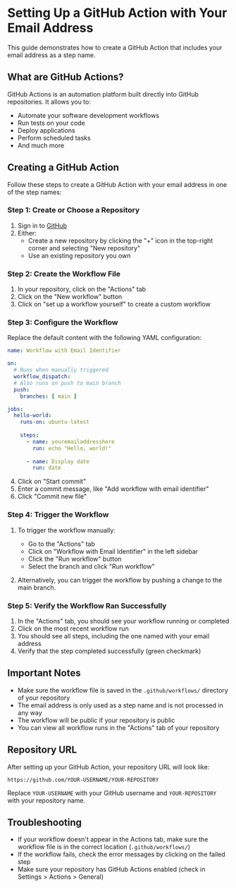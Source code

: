 # Setting Up a GitHub Action with Your Email Address

This guide demonstrates how to create a GitHub Action that includes your email address as a step name.

## What are GitHub Actions?

GitHub Actions is an automation platform built directly into GitHub repositories. It allows you to:
- Automate your software development workflows
- Run tests on your code
- Deploy applications
- Perform scheduled tasks
- And much more

## Creating a GitHub Action

Follow these steps to create a GitHub Action with your email address in one of the step names:

### Step 1: Create or Choose a Repository

1. Sign in to [GitHub](https://github.com/)
2. Either:
   - Create a new repository by clicking the "+" icon in the top-right corner and selecting "New repository"
   - Use an existing repository you own

### Step 2: Create the Workflow File

1. In your repository, click on the "Actions" tab
2. Click on the "New workflow" button
3. Click on "set up a workflow yourself" to create a custom workflow

### Step 3: Configure the Workflow

Replace the default content with the following YAML configuration:

```yaml
name: Workflow with Email Identifier

on:
  # Runs when manually triggered
  workflow_dispatch:
  # Also runs on push to main branch
  push:
    branches: [ main ]

jobs:
  hello-world:
    runs-on: ubuntu-latest
    
    steps:
      - name: youremailaddresshere
        run: echo "Hello, world!"
        
      - name: Display date
        run: date
```

4. Click on "Start commit"
5. Enter a commit message, like "Add workflow with email identifier"
6. Click "Commit new file"

### Step 4: Trigger the Workflow

1. To trigger the workflow manually:
   - Go to the "Actions" tab
   - Click on "Workflow with Email Identifier" in the left sidebar
   - Click the "Run workflow" button
   - Select the branch and click "Run workflow"

2. Alternatively, you can trigger the workflow by pushing a change to the main branch.

### Step 5: Verify the Workflow Ran Successfully

1. In the "Actions" tab, you should see your workflow running or completed
2. Click on the most recent workflow run
3. You should see all steps, including the one named with your email address
4. Verify that the step completed successfully (green checkmark)

## Important Notes

- Make sure the workflow file is saved in the `.github/workflows/` directory of your repository
- The email address is only used as a step name and is not processed in any way
- The workflow will be public if your repository is public
- You can view all workflow runs in the "Actions" tab of your repository

## Repository URL

After setting up your GitHub Action, your repository URL will look like:
```
https://github.com/YOUR-USERNAME/YOUR-REPOSITORY
```

Replace `YOUR-USERNAME` with your GitHub username and `YOUR-REPOSITORY` with your repository name.

## Troubleshooting

- If your workflow doesn't appear in the Actions tab, make sure the workflow file is in the correct location (`.github/workflows/`)
- If the workflow fails, check the error messages by clicking on the failed step
- Make sure your repository has GitHub Actions enabled (check in Settings > Actions > General)
